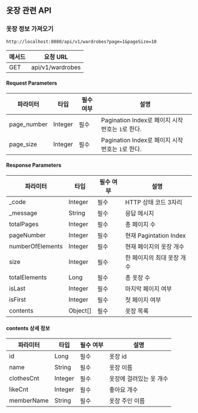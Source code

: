 ## 옷장 관련 API 
### 옷장 정보 가져오기 
```
http://localhost:8080/api/v1/wardrobes?page=1&pageSize=10 
```

|메서드|요청 URL|
|------|---|
|GET|api/v1/wardrobes|

#### Request Parameters 
|파라미터|타입|필수 여부|설명|
|------|---|---|---|
|page_number|Integer|필수|Pagination Index로 페이지 시작 번호는 `1`로 한다.|
|page_size|Integer|필수|Pagination Index로 페이지 시작 번호는 `1`로 한다.|


#### Response Parameters 
|파라미터|타입|필수 여부|설명|
|------|---|---|---|
|_code|Integer|필수|HTTP 상태 코드 3자리|
|_message|String|필수|응답 메시지|
|totalPages|Integer|필수|총 페이지 수|
|pageNumber|Integer|필수|현재 Pagintation Index|
|numberOfElements|Integer|필수|현재 페이지의 옷장 개수|
|size|Integer|필수|한 페이지의 최대 옷장 개수|
|totalElements|Long|필수|총 옷장 수|
|isLast|Integer|필수|마지막 페이지 여부|
|isFirst|Integer|필수|첫 페이지 여부|
|contents|Object[]|필수|옷장 목록|

#### contents 상세 정보 
|파라미터|타입|필수 여부|설명|
|------|---|---|---|
|id|Long|필수|옷장 id|
|name|String|필수|옷장 이름|
|clothesCnt|Integer|필수|옷장에 걸려있는 옷 개수|
|likeCnt|Integer|필수|좋아요 개수|
|memberName|String|필수|옷장 주인 이름|


